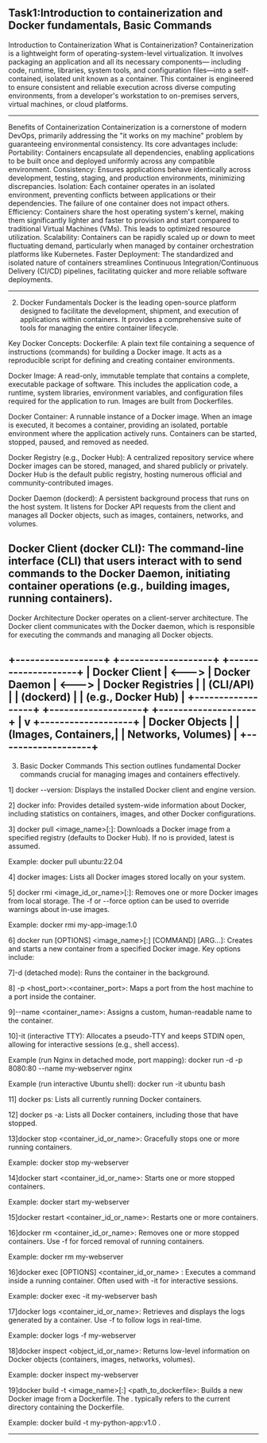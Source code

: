 
Task1:Introduction to containerization and Docker fundamentals, Basic Commands
-------------------------------------------------------------------------------------------------------------------------------------------------------------------
Introduction to Containerization
What is Containerization?
Containerization is a lightweight form of operating-system-level virtualization. It involves packaging an application and all its necessary components—
including code, runtime, libraries, system tools, and configuration files—into a self-contained, isolated unit known as a container. This container is 
engineered to ensure consistent and reliable execution across diverse computing environments, from a developer's workstation to on-premises servers, 
virtual machines, or cloud platforms.

----------------------------------------------------------------------------------------------------------------------------------------------------------------
 Benefits of Containerization
Containerization is a cornerstone of modern DevOps, primarily addressing the "it works on my machine" problem by guaranteeing environmental consistency. 
Its core advantages include:
Portability: Containers encapsulate all dependencies, enabling applications to be built once and deployed uniformly across any compatible environment.
Consistency: Ensures applications behave identically across development, testing, staging, and production environments, minimizing discrepancies.
Isolation: Each container operates in an isolated environment, preventing conflicts between applications or their dependencies. The failure of 
one container does not impact others.
Efficiency: Containers share the host operating system's kernel, making them significantly lighter and faster to provision and start compared
to traditional Virtual Machines (VMs). This leads to optimized resource utilization.
Scalability: Containers can be rapidly scaled up or down to meet fluctuating demand, particularly when managed by container orchestration platforms 
like Kubernetes.
Faster Deployment: The standardized and isolated nature of containers streamlines Continuous Integration/Continuous Delivery (CI/CD) pipelines, 
facilitating quicker and more reliable software deployments.

----------------------------------------------------------------------------------------------------------------------------------------------------------------
2. Docker Fundamentals
Docker is the leading open-source platform designed to facilitate the development, shipment, and execution of applications within containers. It provides a 
comprehensive suite of tools for managing the entire container lifecycle.

Key Docker Concepts:
Dockerfile: A plain text file containing a sequence of instructions (commands) for building a Docker image. It acts as a reproducible script for defining and 
creating container environments.

Docker Image: A read-only, immutable template that contains a complete, executable package of software. This includes the application code, a runtime, system 
libraries, environment variables, and configuration files required for the application to run. Images are built from Dockerfiles.

Docker Container: A runnable instance of a Docker image. When an image is executed, it becomes a container, providing an isolated, portable environment where 
the application actively runs. Containers can be started, stopped, paused, and removed as needed.

Docker Registry (e.g., Docker Hub): A centralized repository service where Docker images can be stored, managed, and shared publicly or privately. Docker Hub is 
the default public registry, hosting numerous official and community-contributed images.

Docker Daemon (dockerd): A persistent background process that runs on the host system. It listens for Docker API requests from the client and manages all Docker
objects, such as images, containers, networks, and volumes.

Docker Client (docker CLI): The command-line interface (CLI) that users interact with to send commands to the Docker Daemon, initiating container operations 
(e.g., building images, running containers).
-------------------------------------------------------------------------------------------------------------------------------------------------------------------
Docker Architecture
Docker operates on a client-server architecture. The Docker client communicates with the Docker daemon, which is responsible for executing the commands and
managing all Docker objects.

+------------------+       +-------------------+       +--------------------+
| Docker Client    | <---> | Docker Daemon     | <---> | Docker Registries  |
| (CLI/API)        |       | (dockerd)         |       | (e.g., Docker Hub) |
+------------------+       +-------------------+       +--------------------+
                              |
                              v
                       +-------------------+
                       | Docker Objects    |
                       | (Images, Containers,|
                       | Networks, Volumes)  |
                       +-------------------+
-------------------------------------------------------------------------------------------------------------------------------------------------------------------

3. Basic Docker Commands
This section outlines fundamental Docker commands crucial for managing images and containers effectively.

1] docker --version: Displays the installed Docker client and engine version.

2] docker info: Provides detailed system-wide information about Docker, including statistics on containers, images, and other Docker configurations.

3] docker pull <image_name>[:<tag>]: Downloads a Docker image from a specified registry (defaults to Docker Hub). If no <tag> is provided, latest is assumed.

Example: docker pull ubuntu:22.04

4] docker images: Lists all Docker images stored locally on your system.

5] docker rmi <image_id_or_name>[:<tag>]: Removes one or more Docker images from local storage. The -f or --force option can be used to override warnings about 
in-use images.

Example: docker rmi my-app-image:1.0

6] docker run [OPTIONS] <image_name>[:<tag>] [COMMAND] [ARG...]: Creates and starts a new container from a specified Docker image. Key options include:

7]-d (detached mode): Runs the container in the background.

8] -p <host_port>:<container_port>: Maps a port from the host machine to a port inside the container.

9]--name <container_name>: Assigns a custom, human-readable name to the container.

10]-it (interactive TTY): Allocates a pseudo-TTY and keeps STDIN open, allowing for interactive sessions (e.g., shell access).

Example (run Nginx in detached mode, port mapping): docker run -d -p 8080:80 --name my-webserver nginx

Example (run interactive Ubuntu shell): docker run -it ubuntu bash

11] docker ps: Lists all currently running Docker containers.

12] docker ps -a: Lists all Docker containers, including those that have stopped.

13]docker stop <container_id_or_name>: Gracefully stops one or more running containers.

Example: docker stop my-webserver

14]docker start <container_id_or_name>: Starts one or more stopped containers.

Example: docker start my-webserver

15]docker restart <container_id_or_name>: Restarts one or more containers.

16]docker rm <container_id_or_name>: Removes one or more stopped containers. Use -f for forced removal of running containers.

Example: docker rm my-webserver

16]docker exec [OPTIONS] <container_id_or_name> <command>: Executes a command inside a running container. Often used with -it for interactive sessions.

Example: docker exec -it my-webserver bash

17]docker logs <container_id_or_name>: Retrieves and displays the logs generated by a container. Use -f to follow logs in real-time.

Example: docker logs -f my-webserver

18]docker inspect <object_id_or_name>: Returns low-level information on Docker objects (containers, images, networks, volumes).

Example: docker inspect my-webserver

19]docker build -t <image_name>[:<tag>] <path_to_dockerfile>: Builds a new Docker image from a Dockerfile. The . typically refers to the current directory 
containing the Dockerfile.

Example: docker build -t my-python-app:v1.0 .
*******************************************************************************************************************************************************************
